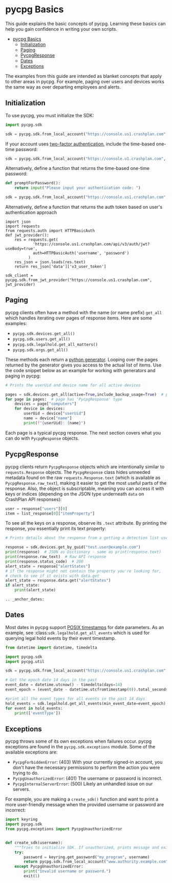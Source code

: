 # pycpg Basics

This guide explains the basic concepts of pycpg. Learning these basics can help you gain confidence in writing your own
scripts.
- [pycpg Basics](#pycpg-basics)
  - [Initialization](#initialization)
  - [Paging](#paging)
  - [PycpgResponse](#pycpgresponse)
  - [Dates](#dates)
  - [Exceptions](#exceptions)

The examples from this guide are intended as blanket concepts that apply to other areas in pycpg. For example, paging
over users and devices works the same way as over departing employees and alerts.

## Initialization

To use pycpg, you must initialize the SDK:

```python
import pycpg.sdk

sdk = pycpg.sdk.from_local_account("https://console.us1.crashplan.com", "my_username", "my_password")
```

If your account uses [two-factor authentication](https://support.crashplan.com/hc/en-us/articles/8720828072717-Two-Factor-Authentication-for-CrashPlan), include the time-based one-time password:

```python
sdk = pycpg.sdk.from_local_account("https://console.u1.crashplan.com", "my_username", "my_password", totp="123456")
```

Alternatively, define a function that returns the time-based one-time password:

```python
def promptForPassword():
    return input("Please input your authentication code: ")

sdk = pycpg.sdk.from_local_account("https://console.us1.crashplan.com", "my_username", "my_password", totp=promptForPassword)
```

Alternatively, define a function that returns the auth token based on user's authentication approach

```
import json
import requests
from requests.auth import HTTPBasicAuth
def jwt_provider():
    res = requests.get(
            'https://console.us1.crashplan.com/api/v3/auth/jwt?useBody=true',
            auth=HTTPBasicAuth('username', 'password')
          )
    res_json = json.loads(res.text)
    return res_json['data']['v3_user_token']

sdk_client = pycpg.sdk.from_jwt_provider("https://console.us1.crashplan.com", jwt_provider)
```


## Paging

pycpg clients often have a method with the name (or name prefix) `get_all`  which handles iterating over pages of
response items. Here are some examples:
* `pycpg.sdk.devices.get_all()`
* `pycpg.sdk.users.get_all()`
* `pycpg.sdk.legalhold.get_all_matters()`
* `pycpg.sdk.orgs.get_all()`

These methods each return a [python generator](https://wiki.python.org/moin/Generators). Looping over the pages
returned by the generator gives you access to the actual list of items. Use the code snippet below as an example
for working with generators and paging in pycpg:

```python
# Prints the userUid and device name for all active devices

pages = sdk.devices.get_all(active=True,include_backup_usage=True)  # pages has 'generator' type
for page in pages:  # page has 'PycpgResponse' type
    devices = page["computers"]
    for device in devices:
        userUid = device["userUid"]
        name = device["name"]
        print(f"{userUid}: {name}")

```

Each page is a typical pycpg response. The next section covers what you can do with `PycpgResponse` objects.

## PycpgResponse

pycpg clients return `PycpgResponse` objects which are intentionally similar to `requests.Response` objects.
The `PycpgResponse` class hides unneeded metadata found on the raw `requests.Response.text` (which is available as
`PycpgResponse.raw_text`), making it easier to get the most useful parts of the response. Also, the object is
subscriptable, meaning you can access it with keys or indices (depending on the JSON type underneath `data` on CrashPlan API responses):

```python
user = response["users"][0]
item = list_response[0]["itemProperty"]
```

To see all the keys on a response, observe its `.text` attribute. By printing the response, you
essentially print its text property:

```python
# Prints details about the response from a getting a detection list user.

response = sdk.devices.get_by_guid("test.user@example.com")
print(response)  # JSON as Dictionary - same as print(response.text)
print(response.raw_text)  # Raw API response
print(response.status_code)  # 200
alert_state = response["alertStates"]
# if the response might not contain the property you're looking for,
# check to see if it exists with data.get
alert_state = response.data.get("alertStates")
if alert_state:
    print(alert_state)
```

```{eval-rst}
.. _anchor_dates:
```

## Dates

Most dates in pycpg support [POSIX timestamps](https://en.wikipedia.org/wiki/Unix_time) for date parameters. As an
example, see :class:`sdk.legalhold.get_all_events` which is used for querying legal hold events
by their event timestamp.

```python
from datetime import datetime, timedelta

import pycpg.sdk
import pycpg.util

sdk = pycpg.sdk.from_local_account("https://console.us1.crashplan.com", "my_username", "my_password")

# Get the epoch date 14 days in the past
event_date = datetime.utcnow() - timedelta(days=14)
event_epoch = (event_date - datetime.utcfromtimestamp(0)).total_seconds()

#print all the event types for all events in the past 14 days
hold_events = sdk.legalhold.get_all_events(min_event_date=event_epoch)
for event in hold_events:
    print(['eventType'])
```

## Exceptions

pycpg throws some of its own exceptions when failures occur. pycpg exceptions are found in the `pycpg.sdk.exceptions`
module. Some of the available exceptions are:
* `PycpgForbiddenError`: (403) With your currently signed-in account, you don't have the necessary permissions
to perform the action you were trying to do.
* `PycpgUnauthorizedError`: (401) The username or password is incorrect.
* `PycpgInternalServerError`: (500) Likely an unhandled issue on our servers.

For example, you are making a `create_sdk()` function and want to print a more user-friendly message when the provided
username or password are incorrect:

```python
import keyring
import pycpg.sdk
from pycpg.exceptions import PycpgUnauthorizedError


def create_sdk(username):
    """Tries to initialize SDK. If unauthorized, prints message and exits."""
    try:
        password = keyring.get_password("my_program", username)
        return pycpg.sdk.from_local_account("www.authority.example.com", username, password)
    except PycpgUnauthorizedError:
        print("Invalid username or password.")
        exit(1)
```
